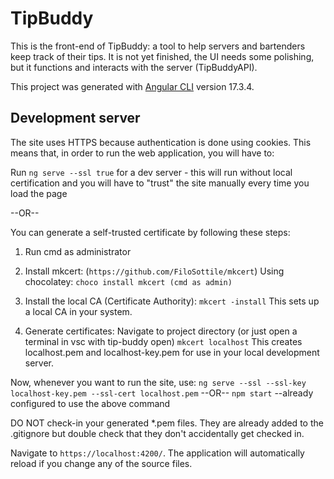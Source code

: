 # TipBuddy

This is the front-end of TipBuddy: a tool to help servers and bartenders keep track of their tips. It is not yet finished, the UI needs some polishing, but it functions and interacts with the server (TipBuddyAPI).

This project was generated with [Angular CLI](https://github.com/angular/angular-cli) version 17.3.4.

## Development server

The site uses HTTPS because authentication is done using cookies. This means that, in order to run the web application, you will have to:

Run `ng serve --ssl true` for a dev server - this will run without local certification and you will have to "trust" the site manually every time you load the page

--OR--

You can generate a self-trusted certificate by following these steps:

1. Run cmd as administrator

2. Install mkcert: (`https://github.com/FiloSottile/mkcert`)
    Using chocolatey:
    `choco install mkcert (cmd as admin)`

3. Install the local CA (Certificate Authority):
    `mkcert -install`
    This sets up a local CA in your system.

4. Generate certificates:
    Navigate to project directory (or just open a terminal in vsc with tip-buddy open)
    `mkcert localhost`
    This creates localhost.pem and localhost-key.pem for use in your local development server.

Now, whenever you want to run the site, use:
    `ng serve --ssl --ssl-key localhost-key.pem --ssl-cert localhost.pem`
--OR--
    `npm start` --already configured to use the above command

DO NOT check-in your generated *.pem files. They are already added to the .gitignore but double check that they don't accidentally get checked in.

Navigate to `https://localhost:4200/`. The application will automatically reload if you change any of the source files.
